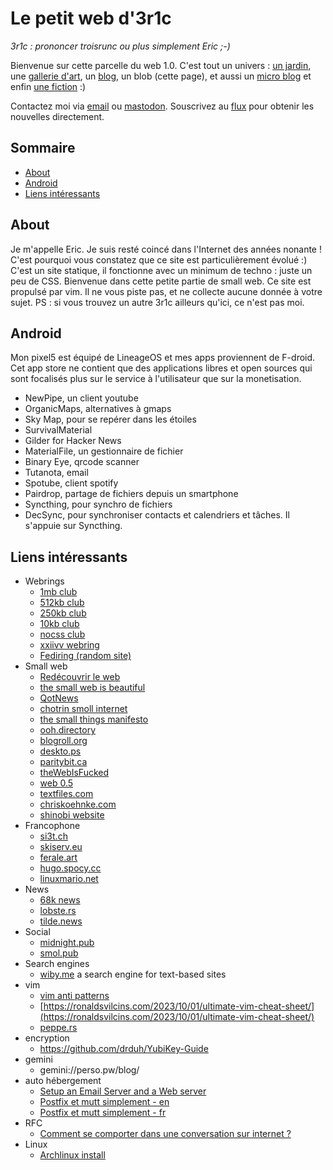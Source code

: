 # Le petit web d'3r1c
_3r1c : prononcer troisrunc ou plus simplement Eric ;-)_

Bienvenue sur cette parcelle du web 1.0. C'est tout un univers : [un jardin](herbularium.html), une [gallerie d'art](my-little-art.html), un [blog](posts/feed.xml), un blob (cette page), et aussi un [micro blog](twtxt.txt) et enfin [une fiction](le-monde-de-demain.html) :)

Contactez moi via <a href="mailto:site(chez)3r1c_dot_net" rel="me">email</a> ou <a href="https://infosec.exchange/@nap" rel="me">mastodon</a>. Souscrivez au [flux](posts/feed.xml) pour obtenir les nouvelles directement.

## Sommaire
- [About](#about)
- [Android](#android)
- [Liens intéressants](#links)

## <a name="about"></a>About
Je m'appelle Eric. Je suis resté coincé dans l'Internet des années nonante ! C'est pourquoi vous constatez que ce site est particulièrement évolué :) C'est un site statique, il fonctionne avec un minimum de techno : juste un peu de CSS. Bienvenue dans cette petite partie de small web.
Ce site est propulsé par vim. Il ne vous piste pas, et ne collecte aucune donnée à votre sujet.
PS : si vous trouvez un autre 3r1c ailleurs qu'ici, ce n'est pas moi.

##  <a name="android"></a>Android
Mon pixel5 est équipé de LineageOS et mes apps proviennent de F-droid. Cet app store ne contient que des applications libres et open sources qui sont focalisés plus sur le service à l'utilisateur que sur la monetisation.
- NewPipe, un client youtube
- OrganicMaps, alternatives à gmaps
- Sky Map, pour se repérer dans les étoiles
- SurvivalMaterial
- Gilder for Hacker News
- MaterialFile, un gestionnaire de fichier
- Binary Eye, qrcode scanner
- Tutanota, email
- Spotube, client spotify
- Pairdrop, partage de fichiers depuis un smartphone
- Syncthing, pour synchro de fichiers
- DecSync, pour synchroniser contacts et calendriers et tâches. Il s'appuie sur Syncthing.

## <a name="links"></a>Liens intéressants
- Webrings
  - [1mb club](https://1mb.club/)
  - [512kb club](https://512kb.club/)
  - [250kb club](https://250kb.club/)
  - [10kb club](https://10kbclub.com)
  - [nocss club](https://nocss.club/)
  - [xxiivv webring](https://webring.xxiivv.com/)
  - [Fediring (random site)](https://fediring.net/random)
- Small web
  - [Redécouvrir le web](https://serveur410.com/les-passages-secrets-du-web/)
  - [the small web is beautiful](https://benhoyt.com/writings/the-small-web-is-beautiful/)
  - [QotNews](https://news.t0.vc)
  - [chotrin smoll internet](https://chotrin.org/notes/smol_internet.html)
  - [the small things manifesto](https://ajroach42.com/the-small-things-manifesto/)
  - [ooh.directory](https://ooh.directory/)
  - [blogroll.org](https://blogroll.org/)
  - [deskto.ps](https://deskto.ps/)
  - [paritybit.ca](https://paritybit.ca)
  - [theWebIsFucked](https://thewebisfucked.com/)
  - [web 0.5](https://tilde.pt/~fimdomeio/index2.html)
  - [textfiles.com](http://textfiles.com)
  - [chriskoehnke.com](https://chriskoehnke.com/)
  - [shinobi website](https://shinobi.bt.ht/)
- Francophone
  - [si3t.ch](http://si3t.ch/)
  - [skiserv.eu](https://blog.skiserv.eu/)
  - [ferale.art](https://ferale.art/blog/2021/le-monde-est-en-transition.html)
  - [hugo.spocy.cc](https://hugo.soucy.cc/)
  - [linuxmario.net](https://linuxmario.net/fr/)
- News
  - [68k news](http://68k.news)
  - [lobste.rs](https://lobste.rs/top)
  - [tilde.news](https://tilde.news)
- Social
  - [midnight.pub](https://midnight.pub/)
  - [smol.pub](https://smol.pub)
- Search engines
  - [wiby.me](https://wiby.me) a search engine for text-based sites
- vim
  - [vim anti patterns](https://blog.sanctum.geek.nz/vim-anti-patterns/)
  - [https://ronaldsvilcins.com/2023/10/01/ultimate-vim-cheat-sheet/](https://ronaldsvilcins.com/2023/10/01/ultimate-vim-cheat-sheet/)
  - [peppe.rs](https://peppe.rs/)
- encryption
  - https://github.com/drduh/YubiKey-Guide
- gemini
  - gemini://perso.pw/blog/
- auto hébergement
  - [Setup an Email Server and a Web server](https://landchad.net/) 
  - [Postfix et mutt simplement - en](https://dkvz.eu/wp-content/stuff/postfix_mutt_catch_all.pdf)
  - [Postfix et mutt simplement - fr](https://dkvz.eu/articles/email_catch_all_postfix_mutt)
- RFC
  - [Comment se comporter dans une conversation sur internet ?](https://www.rfc-editor.org/rfc/rfc1855.txt)
- Linux
  - [Archlinux install](https://nih.ar/arch_install)

<!-- ## <a name="notes"></a>Notes -->
